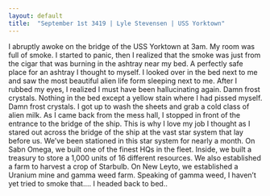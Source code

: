 ```yaml
---
layout: default
title:  "September 1st 3419 | Lyle Stevensen | USS Yorktown"
---
```


<p>I abruptly awoke on the bridge of the USS Yorktown at 3am. My room was full of smoke. I started to panic, then I realized that the smoke was just from the cigar that was burning in the ashtray near my bed. A perfectly safe place for an ashtray I thought to myself. I looked over in the bed next to me and saw the most beautiful alien life form sleeping next to me. After I rubbed my eyes, I realized I must have been hallucinating again. Damn frost crystals. Nothing in the bed except a yellow stain where I had pissed myself. Damn frost crystals. I got up to wash the sheets and grab a cold class of alien milk. As I came back from the mess hall, I stopped in front of the entrance to the bridge of the ship. This is why I love my job I thought as I stared out across the bridge of the ship at the vast star system that lay before us. We’ve been stationed in this star system for nearly a month. On Sabn Omega, we built one of the finest HQs in the fleet. Inside, we built a treasury to store a 1,000 units of 16 different resources. We also established a farm to harvest a crop of Starbulb. On New Leyto, we established a Uranium mine and gamma weed farm. Speaking of gamma weed, I haven’t yet tried to smoke that.... I headed back to bed..</p>

<!--more-->



